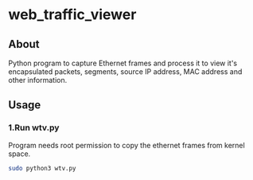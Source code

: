 # web_traffic_viewer

## About

Python program to capture Ethernet frames and process it to view it's encapsulated packets, segments, source IP address, MAC address and other information.

 
## Usage

### 1.Run wtv.py

Program needs root permission to copy the ethernet frames from kernel space.

```bash
sudo python3 wtv.py
```


